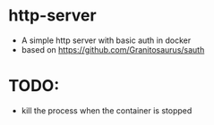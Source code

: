 # http-server

- A simple http server with basic auth in docker
- based on https://github.com/Granitosaurus/sauth

# TODO:
- kill the process when the container is stopped
